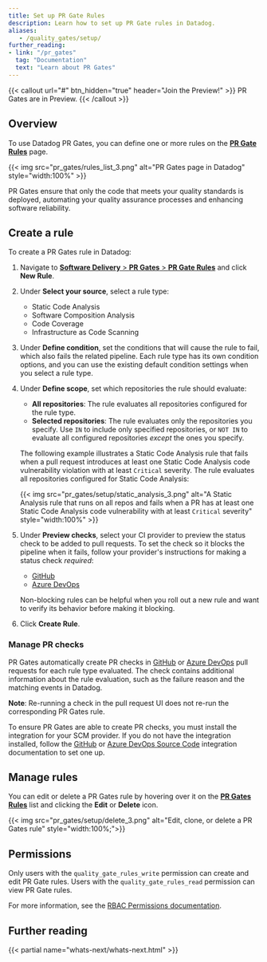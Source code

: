 ```yaml
---
title: Set up PR Gate Rules
description: Learn how to set up PR Gate rules in Datadog.
aliases:
   - /quality_gates/setup/
further_reading:
- link: "/pr_gates"
  tag: "Documentation"
  text: "Learn about PR Gates"
---
```


{{< callout url="#" btn_hidden="true" header="Join the Preview!" >}}
PR Gates are in Preview.
{{< /callout >}}

## Overview

To use Datadog PR Gates, you can define one or more rules on the [**PR Gate Rules**][1] page.

{{< img src="pr_gates/rules_list_3.png" alt="PR Gates page in Datadog" style="width:100%" >}}

PR Gates ensure that only the code that meets your quality standards is deployed, automating your quality assurance processes and enhancing software reliability.

## Create a rule

To create a PR Gates rule in Datadog:

1. Navigate to [**Software Delivery** > **PR Gates** > **PR Gate Rules**][1] and click **New Rule**.

1. Under **Select your source**, select a rule type:
   - Static Code Analysis
   - Software Composition Analysis
   - Code Coverage
   - Infrastructure as Code Scanning

1. Under **Define condition**, set the conditions that will cause the rule to fail, which also fails the related pipeline. Each rule type has its own condition options, and you can use the existing default condition settings when you select a rule type.

1. Under **Define scope**, set which repositories the rule should evaluate:
   - **All repositories**: The rule evaluates all repositories configured for the rule type.
   - **Selected repositories**: The rule evaluates only the repositories you specify. Use `IN` to include only specified repositories, or `NOT IN` to evaluate all configured repositories _except_ the ones you specify.

   The following example illustrates a Static Code Analysis rule that fails when a pull request introduces at least one Static Code Analysis code vulnerability violation with at least `Critical` severity. The rule evaluates all repositories configured for Static Code Analysis:

   {{< img src="pr_gates/setup/static_analysis_3.png" alt="A Static Analysis rule that runs on all repos and fails when a PR has at least one Static Code Analysis code vulnerability with at least `Critical` severity" style="width:100%" >}}

1. Under **Preview checks**, select your CI provider to preview the status check to be added to pull requests. To set the check so it blocks the pipeline when it fails, follow your provider's instructions for making a status check _required_:

   - [GitHub][2]
   - [Azure DevOps][3]

   Non-blocking rules can be helpful when you roll out a new rule and want to verify its behavior before making it blocking.

1. Click **Create Rule**.

### Manage PR checks

PR Gates automatically create PR checks in [GitHub][4] or [Azure DevOps][5] pull requests for each rule type evaluated. The check contains additional information about the rule evaluation, such as the failure reason and the matching events in Datadog.

<div class="alert alert-info"><strong>Note</strong>: Re-running a check in the pull request UI does not re-run the corresponding PR Gates rule.</div>

To ensure PR Gates are able to create PR checks, you must install the integration for your SCM provider. If you do not have the integration installed, follow the [GitHub][6] or [Azure DevOps Source Code][7] integration documentation to set one up.

## Manage rules

You can edit or delete a PR Gates rule by hovering over it on the [**PR Gates Rules**][1] list and clicking the **Edit** or **Delete** icon.

{{< img src="pr_gates/setup/delete_3.png" alt="Edit, clone, or delete a PR Gates rule" style="width:100%;">}}

## Permissions

Only users with the `quality_gate_rules_write` permission can create and edit PR Gate rules. Users with the `quality_gate_rules_read` permission can view PR Gate rules.

For more information, see the [RBAC Permissions documentation][8].

## Further reading

{{< partial name="whats-next/whats-next.html" >}}

[1]: https://app.datadoghq.com/ci/pr-gates
[2]: https://docs.github.com/en/repositories/configuring-branches-and-merges-in-your-repository/managing-protected-branches/about-protected-branches
[3]: https://learn.microsoft.com/en-us/azure/devops/repos/git/pr-status-policy?view=azure-devops
[4]: https://docs.github.com/en/pull-requests/collaborating-with-pull-requests/collaborating-on-repositories-with-code-quality-features/about-status-checks
[5]: https://learn.microsoft.com/en-us/azure/devops/repos/git/pull-request-status?view=azure-devops
[6]: /integrations/github/
[7]: /integrations/azure-devops-source-code/
[8]: /account_management/rbac/permissions
